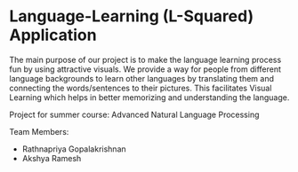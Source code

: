 # Language-Learning (L-Squared) Application

The main purpose of our project is to make the language learning process fun by using attractive visuals. We provide a way for people from different language backgrounds to learn other languages by translating them and connecting the words/sentences to their pictures. This facilitates Visual Learning which helps in better memorizing and understanding the language.

Project for summer course: Advanced Natural Language Processing

Team Members:
* Rathnapriya Gopalakrishnan
* Akshya Ramesh

